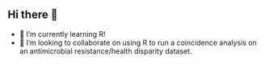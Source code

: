 ## Hi there 👋



- 🌱 I’m currently learning R!
- 👯 I’m looking to collaborate on using R to run a coincidence analysis on an antimicrobial resistance/health disparity dataset.

